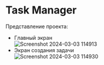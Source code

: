# Task Manager
Представление проекта:
- Главный экран  
![Screenshot 2024-03-03 114913](https://github.com/WaG711/Task-Manager/assets/137266836/2880d0df-d466-49d8-8207-366e9fd44c8e)
- Экран создания задачи  
![Screenshot 2024-03-03 114930](https://github.com/WaG711/Task-Manager/assets/137266836/bc9fec3b-d67f-42a4-a822-d23b596a18df)
